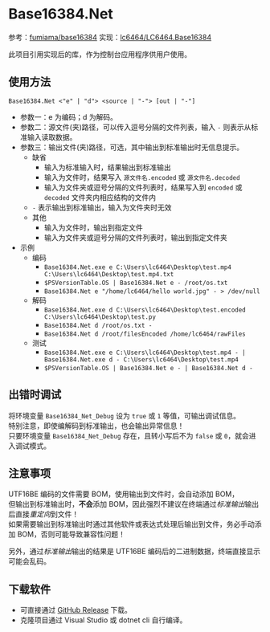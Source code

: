 # Base16384.Net

参考：[fumiama/base16384](https://github.com/fumiama/base16384 "GitHub: fumiama/base16384")
实现：[lc6464/LC6464.Base16384](https://github.com/lc6464/LC6464.Base16384 "GitHub: lc6464/LC6464.Base16384")

此项目引用实现后的库，作为控制台应用程序供用户使用。

## 使用方法
```
Base16384.Net <"e" | "d"> <source | "-"> [out | "-"]
```
- 参数一：e 为编码；d 为解码。
- 参数二：源文件(夹)路径，可以传入逗号分隔的文件列表，输入 `-` 则表示从标准输入读取数据。
- 参数三：输出文件(夹)路径，可选，其中输出到标准输出时无信息提示。
	- 缺省
		- 输入为标准输入时，结果输出到标准输出
		- 输入为文件时，结果写入 `源文件名.encoded` 或 `源文件名.decoded`
		- 输入为文件夹或逗号分隔的文件列表时，结果写入到 `encoded` 或 `decoded` 文件夹内相应结构的文件内
	- `-` 表示输出到标准输出，输入为文件夹时无效
	- 其他
		- 输入为文件时，输出到指定文件
		- 输入为文件夹或逗号分隔的文件列表时，输出到指定文件夹
- 示例
	- 编码
		- `Base16384.Net.exe e C:\Users\lc6464\Desktop\test.mp4 C:\Users\lc6464\Desktop\test.mp4.txt`
		- `$PSVersionTable.OS | Base16384.Net e - /root/os.txt`
		- `Base16384.Net e "/home/lc6464/hello world.jpg" - > /dev/null`
	- 解码
		- `Base16384.Net.exe d C:\Users\lc6464\Desktop\test.encoded C:\Users\lc6464\Desktop\test.py`
		- `Base16384.Net d /root/os.txt -`
		- `Base16384.Net d /root/filesEncoded /home/lc6464/rawFiles`
	- 测试
		- `Base16384.Net.exe e C:\Users\lc6464\Desktop\test.mp4 - | Base16384.Net.exe d - C:\Users\lc6464\Desktop\test.mp4`
		- `$PSVersionTable.OS | Base16384.Net e - | Base16384.Net d -`

## 出错时调试
将环境变量 `Base16384_Net_Debug` 设为 `true` 或 `1` 等值，可输出调试信息。<br/>
特别注意，即使编解码到标准输出，也会输出异常信息！<br/>
只要环境变量 `Base16384_Net_Debug` 存在，且转小写后不为 `false` 或 `0`，就会进入调试模式。

## 注意事项
UTF16BE 编码的文件需要 BOM，使用输出到文件时，会自动添加 BOM，<br/>
但输出到标准输出时，**不会**添加 BOM，因此强烈不建议在终端通过*标准输出*输出后直接*重定向*到文件！<br/>
如果需要输出到标准输出时通过其他软件或表达式处理后输出到文件，务必手动添加 BOM，否则可能导致兼容性问题！

另外，通过*标准输出*输出的结果是 UTF16BE 编码后的二进制数据，终端直接显示可能会乱码。

## 下载软件
- 可直接通过 [GitHub Release](https://github.com/lc6464/Base16384.Net/releases/latest) 下载。
- 克隆项目通过 Visual Studio 或 dotnet cli 自行编译。